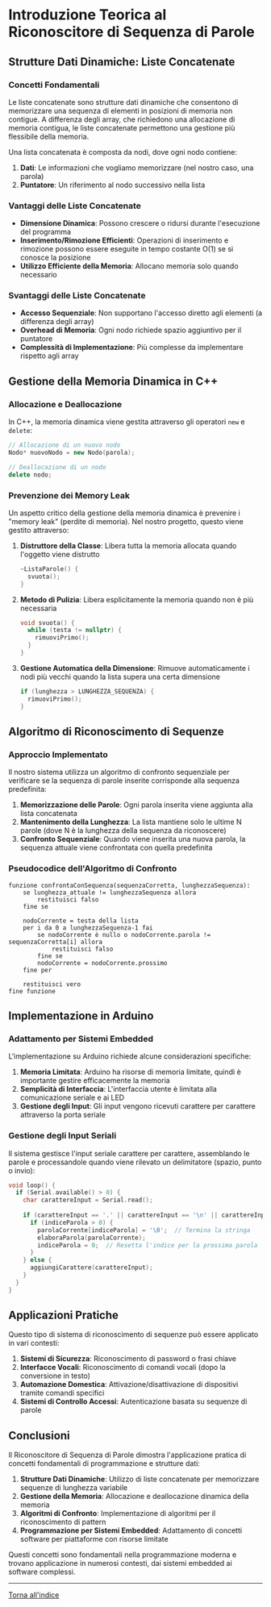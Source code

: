 # Introduzione Teorica al Riconoscitore di Sequenza di Parole

## Strutture Dati Dinamiche: Liste Concatenate

### Concetti Fondamentali
Le liste concatenate sono strutture dati dinamiche che consentono di memorizzare una sequenza di elementi in posizioni di memoria non contigue. A differenza degli array, che richiedono una allocazione di memoria contigua, le liste concatenate permettono una gestione più flessibile della memoria.

Una lista concatenata è composta da nodi, dove ogni nodo contiene:
1. **Dati**: Le informazioni che vogliamo memorizzare (nel nostro caso, una parola)
2. **Puntatore**: Un riferimento al nodo successivo nella lista

### Vantaggi delle Liste Concatenate
- **Dimensione Dinamica**: Possono crescere o ridursi durante l'esecuzione del programma
- **Inserimento/Rimozione Efficienti**: Operazioni di inserimento e rimozione possono essere eseguite in tempo costante O(1) se si conosce la posizione
- **Utilizzo Efficiente della Memoria**: Allocano memoria solo quando necessario

### Svantaggi delle Liste Concatenate
- **Accesso Sequenziale**: Non supportano l'accesso diretto agli elementi (a differenza degli array)
- **Overhead di Memoria**: Ogni nodo richiede spazio aggiuntivo per il puntatore
- **Complessità di Implementazione**: Più complesse da implementare rispetto agli array

## Gestione della Memoria Dinamica in C++

### Allocazione e Deallocazione
In C++, la memoria dinamica viene gestita attraverso gli operatori `new` e `delete`:

```cpp
// Allocazione di un nuovo nodo
Nodo* nuovoNodo = new Nodo(parola);

// Deallocazione di un nodo
delete nodo;
```

### Prevenzione dei Memory Leak
Un aspetto critico della gestione della memoria dinamica è prevenire i "memory leak" (perdite di memoria). Nel nostro progetto, questo viene gestito attraverso:

1. **Distruttore della Classe**: Libera tutta la memoria allocata quando l'oggetto viene distrutto
   ```cpp
   ~ListaParole() {
     svuota();
   }
   ```

2. **Metodo di Pulizia**: Libera esplicitamente la memoria quando non è più necessaria
   ```cpp
   void svuota() {
     while (testa != nullptr) {
       rimuoviPrimo();
     }
   }
   ```

3. **Gestione Automatica della Dimensione**: Rimuove automaticamente i nodi più vecchi quando la lista supera una certa dimensione
   ```cpp
   if (lunghezza > LUNGHEZZA_SEQUENZA) {
     rimuoviPrimo();
   }
   ```

## Algoritmo di Riconoscimento di Sequenze

### Approccio Implementato
Il nostro sistema utilizza un algoritmo di confronto sequenziale per verificare se la sequenza di parole inserite corrisponde alla sequenza predefinita:

1. **Memorizzazione delle Parole**: Ogni parola inserita viene aggiunta alla lista concatenata
2. **Mantenimento della Lunghezza**: La lista mantiene solo le ultime N parole (dove N è la lunghezza della sequenza da riconoscere)
3. **Confronto Sequenziale**: Quando viene inserita una nuova parola, la sequenza attuale viene confrontata con quella predefinita

### Pseudocodice dell'Algoritmo di Confronto
```
funzione confrontaConSequenza(sequenzaCorretta, lunghezzaSequenza):
    se lunghezza_attuale != lunghezzaSequenza allora
        restituisci falso
    fine se
    
    nodoCorrente = testa della lista
    per i da 0 a lunghezzaSequenza-1 fai
        se nodoCorrente è nullo o nodoCorrente.parola != sequenzaCorretta[i] allora
            restituisci falso
        fine se
        nodoCorrente = nodoCorrente.prossimo
    fine per
    
    restituisci vero
fine funzione
```

## Implementazione in Arduino

### Adattamento per Sistemi Embedded
L'implementazione su Arduino richiede alcune considerazioni specifiche:

1. **Memoria Limitata**: Arduino ha risorse di memoria limitate, quindi è importante gestire efficacemente la memoria
2. **Semplicità di Interfaccia**: L'interfaccia utente è limitata alla comunicazione seriale e ai LED
3. **Gestione degli Input**: Gli input vengono ricevuti carattere per carattere attraverso la porta seriale

### Gestione degli Input Seriali
Il sistema gestisce l'input seriale carattere per carattere, assemblando le parole e processandole quando viene rilevato un delimitatore (spazio, punto o invio):

```cpp
void loop() {
  if (Serial.available() > 0) {
    char carattereInput = Serial.read();
    
    if (carattereInput == '.' || carattereInput == '\n' || carattereInput == ' ') {
      if (indiceParola > 0) {
        parolaCorrente[indiceParola] = '\0';  // Termina la stringa
        elaboraParola(parolaCorrente);
        indiceParola = 0;  // Resetta l'indice per la prossima parola
      }
    } else {
      aggiungiCarattere(carattereInput);
    }
  }
}
```

## Applicazioni Pratiche

Questo tipo di sistema di riconoscimento di sequenze può essere applicato in vari contesti:

1. **Sistemi di Sicurezza**: Riconoscimento di password o frasi chiave
2. **Interfacce Vocali**: Riconoscimento di comandi vocali (dopo la conversione in testo)
3. **Automazione Domestica**: Attivazione/disattivazione di dispositivi tramite comandi specifici
4. **Sistemi di Controllo Accessi**: Autenticazione basata su sequenze di parole

## Conclusioni

Il Riconoscitore di Sequenza di Parole dimostra l'applicazione pratica di concetti fondamentali di programmazione e strutture dati:

1. **Strutture Dati Dinamiche**: Utilizzo di liste concatenate per memorizzare sequenze di lunghezza variabile
2. **Gestione della Memoria**: Allocazione e deallocazione dinamica della memoria
3. **Algoritmi di Confronto**: Implementazione di algoritmi per il riconoscimento di pattern
4. **Programmazione per Sistemi Embedded**: Adattamento di concetti software per piattaforme con risorse limitate

Questi concetti sono fondamentali nella programmazione moderna e trovano applicazione in numerosi contesti, dai sistemi embedded ai software complessi.

---

[Torna all'indice](../README.md)